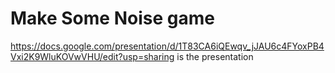 # Make Some Noise game 
https://docs.google.com/presentation/d/1T83CA6iQEwqv_jJAU6c4FYoxPB4Vxi2K9WluKOVwVHU/edit?usp=sharing is the presentation
